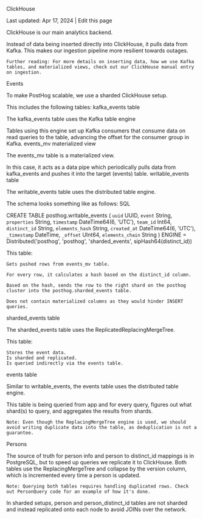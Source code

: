 ClickHouse

Last updated: Apr 17, 2024
|
Edit this page

ClickHouse is our main analytics backend.

Instead of data being inserted directly into ClickHouse, it pulls data from Kafka. This makes our ingestion pipeline more resilient towards outages.

    Further reading: For more details on inserting data, how we use Kafka tables, and materialized views, check out our ClickHouse manual entry on ingestion.

Events

To make PostHog scalable, we use a sharded ClickHouse setup.

This includes the following tables:
kafka_events table

The kafka_events table uses the Kafka table engine

Tables using this engine set up Kafka consumers that consume data on read queries to the table, advancing the offset for the consumer group in Kafka.
events_mv materialized view

The events_mv table is a materialized view.

In this case, it acts as a data pipe which periodically pulls data from kafka_events and pushes it into the target (events) table.
writable_events table

The writable_events table uses the distributed table engine.

The schema looks something like as follows:
SQL

CREATE TABLE posthog.writable_events (
    `uuid` UUID,
    `event` String,
    `properties` String,
    `timestamp` DateTime64(6, 'UTC'),
    `team_id` Int64,
    `distinct_id` String,
    `elements_hash` String,
    `created_at` DateTime64(6, 'UTC'),
    `_timestamp` DateTime,
    `_offset` UInt64,
    `elements_chain` String
) ENGINE = Distributed('posthog', 'posthog', 'sharded_events', sipHash64(distinct_id))

This table:

    Gets pushed rows from events_mv table.

    For every row, it calculates a hash based on the distinct_id column.

    Based on the hash, sends the row to the right shard on the posthog cluster into the posthog.sharded_events table.

    Does not contain materialized columns as they would hinder INSERT queries.

sharded_events table

The sharded_events table uses the ReplicatedReplacingMergeTree.

This table:

    Stores the event data.
    Is sharded and replicated.
    Is queried indirectly via the events table.

events table

Similar to writable_events, the events table uses the distributed table engine.

This table is being queried from app and for every query, figures out what shard(s) to query, and aggregates the results from shards.

    Note: Even though the ReplacingMergeTree engine is used, we should avoid writing duplicate data into the table, as deduplication is not a guarantee.

Persons

The source of truth for person info and person to distinct_id mappings is in PostgreSQL, but to speed up queries we replicate it to ClickHouse. Both tables use the ReplacingMergeTree and collapse by the version column, which is incremented every time a person is updated.

    Note: Querying both tables requires handling duplicated rows. Check out PersonQuery code for an example of how it's done.

In sharded setups, person and person_distinct_id tables are not sharded and instead replicated onto each node to avoid JOINs over the network.